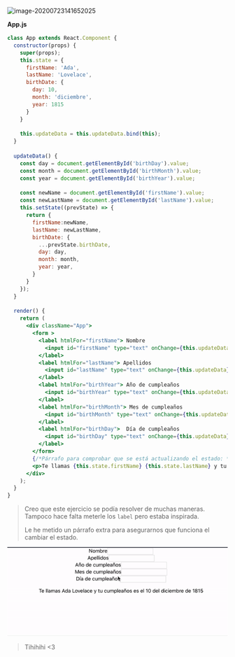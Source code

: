 ![image-20200723141652025](/Users/elenamartinezmarin/Documents/Adalab/soluciones-alumnas-j/MODULO-3/Leccion-06/modulo-03-leccion-06-ejercicio-06-elena-mm/image-20200723141652025.png)

**App.js**

```jsx
class App extends React.Component {
  constructor(props) {
    super(props);
    this.state = {
      firstName: 'Ada',
      lastName: 'Lovelace',
      birthDate: {
        day: 10,
        month: 'diciembre',
        year: 1815
      }
    }

    this.updateData = this.updateData.bind(this);
  }

  updateData() {
    const day = document.getElementById('birthDay').value;
    const month = document.getElementById('birthMonth').value;
    const year = document.getElementById('birthYear').value;

    const newName = document.getElementById('firstName').value;
    const newLastName = document.getElementById('lastName').value;
    this.setState((prevState) => {
      return {
        firstName:newName,
        lastName: newLastName,
        birthDate: {
          ...prevState.birthDate,
          day: day,
          month: month,
          year: year,
        }
      }
    });
  }

  render() {
    return (
      <div className="App">
        <form >
          <label htmlFor="firstName"> Nombre
            <input id="firstName" type="text" onChange={this.updateData}></input>
          </label>
          <label htmlFor="lastName"> Apellidos
            <input id="lastName" type="text" onChange={this.updateData}></input>
          </label>
          <label htmlFor="birthYear"> Año de cumpleaños
            <input id="birthYear" type="text" onChange={this.updateData}></input>
          </label>
          <label htmlFor="birthMonth"> Mes de cumpleaños
            <input id="birthMonth" type="text" onChange={this.updateData}></input>
          </label>
          <label htmlFor="birthDay">  Día de cumpleaños
            <input id="birthDay" type="text" onChange={this.updateData}></input>
          </label>
        </form>
        {/*Párrafo para comprobar que se está actualizando el estado: */}
        <p>Te llamas {this.state.firstName} {this.state.lastName} y tu cumpleaños es el {this.state.birthDate.day} del {this.state.birthDate.month} de {this.state.birthDate.year}</p>
      </div>
    );
  }
}
```

> Creo que este ejercicio se podía resolver de muchas maneras. Tampoco hace falta meterle los `label` pero estaba inspirada.
>
> Le he metido un párrafo extra para asegurarnos que funciona el cambiar el estado.

![birthday](./birthday.gif)

> Tihihihi <3